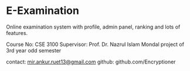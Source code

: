 # E-Examination

Online examination system with profile, admin panel, ranking and lots of features.

Course No: CSE 3100
Supervisor: Prof. Dr. Nazrul Islam Mondal
project of 3rd year odd semester

contact: mir.ankur.ruet13@gmail.com
github: github.com/Encryptioner
